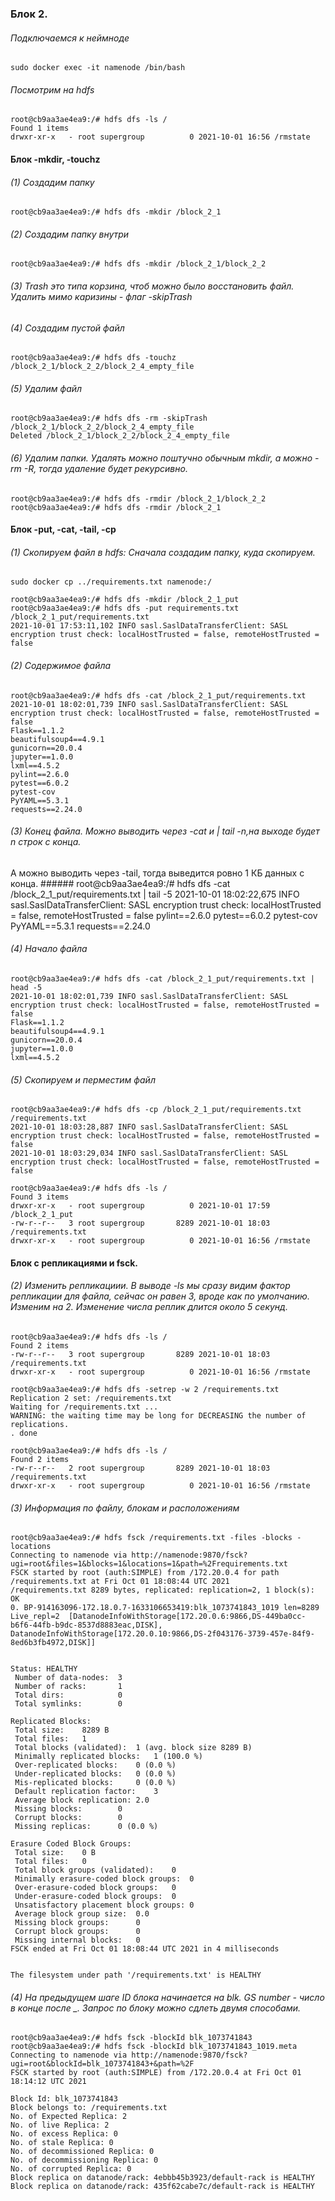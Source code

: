 

### Блок 2. ###
###### Подключаемся к неймноде ######
    sudo docker exec -it namenode /bin/bash

###### Посмотрим на hdfs ######
    root@cb9aa3ae4ea9:/# hdfs dfs -ls /
    Found 1 items
    drwxr-xr-x   - root supergroup          0 2021-10-01 16:56 /rmstate

#### Блок -mkdir, -touchz ####

###### (1) Создадим папку ######
    root@cb9aa3ae4ea9:/# hdfs dfs -mkdir /block_2_1

###### (2) Создадим папку внутри ######
    root@cb9aa3ae4ea9:/# hdfs dfs -mkdir /block_2_1/block_2_2

###### (3) Trash это типа корзина, чтоб можно было восстановить файл. Удалить мимо каризины - флаг -skipTrash ######

###### (4) Создадим пустой файл ######
    root@cb9aa3ae4ea9:/# hdfs dfs -touchz /block_2_1/block_2_2/block_2_4_empty_file

###### (5) Удалим файл ######
    root@cb9aa3ae4ea9:/# hdfs dfs -rm -skipTrash /block_2_1/block_2_2/block_2_4_empty_file
    Deleted /block_2_1/block_2_2/block_2_4_empty_file

###### (6) Удалим папки. Удалять можно поштучно обычным mkdir, а можно -rm -R, тогда удаление будет рекурсивно. ######
    root@cb9aa3ae4ea9:/# hdfs dfs -rmdir /block_2_1/block_2_2
    root@cb9aa3ae4ea9:/# hdfs dfs -rmdir /block_2_1


#### Блок -put, -cat, -tail, -cp ####

###### (1) Скопируем файл в hdfs: Сначала создадим папку, куда скопируем. ######
    sudo docker cp ../requirements.txt namenode:/

    root@cb9aa3ae4ea9:/# hdfs dfs -mkdir /block_2_1_put
    root@cb9aa3ae4ea9:/# hdfs dfs -put requirements.txt /block_2_1_put/requirements.txt
    2021-10-01 17:53:11,102 INFO sasl.SaslDataTransferClient: SASL encryption trust check: localHostTrusted = false, remoteHostTrusted = false

###### (2) Содержимое файла ######
    root@cb9aa3ae4ea9:/# hdfs dfs -cat /block_2_1_put/requirements.txt
    2021-10-01 18:02:01,739 INFO sasl.SaslDataTransferClient: SASL encryption trust check: localHostTrusted = false, remoteHostTrusted = false
    Flask==1.1.2
    beautifulsoup4==4.9.1
    gunicorn==20.0.4
    jupyter==1.0.0
    lxml==4.5.2
    pylint==2.6.0
    pytest==6.0.2
    pytest-cov
    PyYAML==5.3.1
    requests==2.24.0

###### (3) Конец файла. Можно выводить через -cat и | tail -n,на выходе будет n строк с конца. 
А можно выводить через -tail, тогда выведится ровно 1 КБ данных с конца. ######
    root@cb9aa3ae4ea9:/# hdfs dfs -cat /block_2_1_put/requirements.txt | tail -5
    2021-10-01 18:02:22,675 INFO sasl.SaslDataTransferClient: SASL encryption trust check: localHostTrusted = false, remoteHostTrusted = false
    pylint==2.6.0
    pytest==6.0.2
    pytest-cov
    PyYAML==5.3.1
    requests==2.24.0

###### (4) Начало файла ######
    root@cb9aa3ae4ea9:/# hdfs dfs -cat /block_2_1_put/requirements.txt | head -5
    2021-10-01 18:02:01,739 INFO sasl.SaslDataTransferClient: SASL encryption trust check: localHostTrusted = false, remoteHostTrusted = false
    Flask==1.1.2
    beautifulsoup4==4.9.1
    gunicorn==20.0.4
    jupyter==1.0.0
    lxml==4.5.2
###### (5) Скопируем и перместим файл ######
    root@cb9aa3ae4ea9:/# hdfs dfs -cp /block_2_1_put/requirements.txt /requirements.txt
    2021-10-01 18:03:28,887 INFO sasl.SaslDataTransferClient: SASL encryption trust check: localHostTrusted = false, remoteHostTrusted = false
    2021-10-01 18:03:29,034 INFO sasl.SaslDataTransferClient: SASL encryption trust check: localHostTrusted = false, remoteHostTrusted = false

    root@cb9aa3ae4ea9:/# hdfs dfs -ls /
    Found 3 items
    drwxr-xr-x   - root supergroup          0 2021-10-01 17:59 /block_2_1_put
    -rw-r--r--   3 root supergroup       8289 2021-10-01 18:03 /requirements.txt
    drwxr-xr-x   - root supergroup          0 2021-10-01 16:56 /rmstate

#### Блок с репликациями и fsck. ####
###### (2) Изменить репликациии. В выводе -ls мы сразу видим фактор репликации для файла, сейчас он равен 3, вроде как по умолчанию. Изменим на 2. Изменение числа реплик длится около 5 секунд. ######

    root@cb9aa3ae4ea9:/# hdfs dfs -ls /
    Found 2 items
    -rw-r--r--   3 root supergroup       8289 2021-10-01 18:03 /requirements.txt
    drwxr-xr-x   - root supergroup          0 2021-10-01 16:56 /rmstate

    root@cb9aa3ae4ea9:/# hdfs dfs -setrep -w 2 /requirements.txt
    Replication 2 set: /requirements.txt
    Waiting for /requirements.txt ...
    WARNING: the waiting time may be long for DECREASING the number of replications.
    . done

    root@cb9aa3ae4ea9:/# hdfs dfs -ls /
    Found 2 items
    -rw-r--r--   2 root supergroup       8289 2021-10-01 18:03 /requirements.txt
    drwxr-xr-x   - root supergroup          0 2021-10-01 16:56 /rmstate

###### (3) Информация по файлу, блокам и расположениям ######
    root@cb9aa3ae4ea9:/# hdfs fsck /requirements.txt -files -blocks -locations
    Connecting to namenode via http://namenode:9870/fsck?ugi=root&files=1&blocks=1&locations=1&path=%2Frequirements.txt
    FSCK started by root (auth:SIMPLE) from /172.20.0.4 for path /requirements.txt at Fri Oct 01 18:08:44 UTC 2021
    /requirements.txt 8289 bytes, replicated: replication=2, 1 block(s):  OK
    0. BP-914163096-172.18.0.7-1633106653419:blk_1073741843_1019 len=8289 Live_repl=2  [DatanodeInfoWithStorage[172.20.0.6:9866,DS-449ba0cc-b6f6-44fb-b9dc-8537d8883eac,DISK], DatanodeInfoWithStorage[172.20.0.10:9866,DS-2f043176-3739-457e-84f9-8ed6b3fb4972,DISK]]


    Status: HEALTHY
     Number of data-nodes:	3
     Number of racks:		1
     Total dirs:			0
     Total symlinks:		0

    Replicated Blocks:
     Total size:	8289 B
     Total files:	1
     Total blocks (validated):	1 (avg. block size 8289 B)
     Minimally replicated blocks:	1 (100.0 %)
     Over-replicated blocks:	0 (0.0 %)
     Under-replicated blocks:	0 (0.0 %)
     Mis-replicated blocks:		0 (0.0 %)
     Default replication factor:	3
     Average block replication:	2.0
     Missing blocks:		0
     Corrupt blocks:		0
     Missing replicas:		0 (0.0 %)

    Erasure Coded Block Groups:
     Total size:	0 B
     Total files:	0
     Total block groups (validated):	0
     Minimally erasure-coded block groups:	0
     Over-erasure-coded block groups:	0
     Under-erasure-coded block groups:	0
     Unsatisfactory placement block groups:	0
     Average block group size:	0.0
     Missing block groups:		0
     Corrupt block groups:		0
     Missing internal blocks:	0
    FSCK ended at Fri Oct 01 18:08:44 UTC 2021 in 4 milliseconds


    The filesystem under path '/requirements.txt' is HEALTHY

###### (4) На предыдущем шаге ID блока начинается на blk. GS number - число в конце после _. Запрос по блоку можно сдлеть двумя способами. ######

    root@cb9aa3ae4ea9:/# hdfs fsck -blockId blk_1073741843
    root@cb9aa3ae4ea9:/# hdfs fsck -blockId blk_1073741843_1019.meta 
    Connecting to namenode via http://namenode:9870/fsck?ugi=root&blockId=blk_1073741843+&path=%2F
    FSCK started by root (auth:SIMPLE) from /172.20.0.4 at Fri Oct 01 18:14:12 UTC 2021

    Block Id: blk_1073741843
    Block belongs to: /requirements.txt
    No. of Expected Replica: 2
    No. of live Replica: 2
    No. of excess Replica: 0
    No. of stale Replica: 0
    No. of decommissioned Replica: 0
    No. of decommissioning Replica: 0
    No. of corrupted Replica: 0
    Block replica on datanode/rack: 4ebbb45b3923/default-rack is HEALTHY
    Block replica on datanode/rack: 435f62cabe7c/default-rack is HEALTHY
